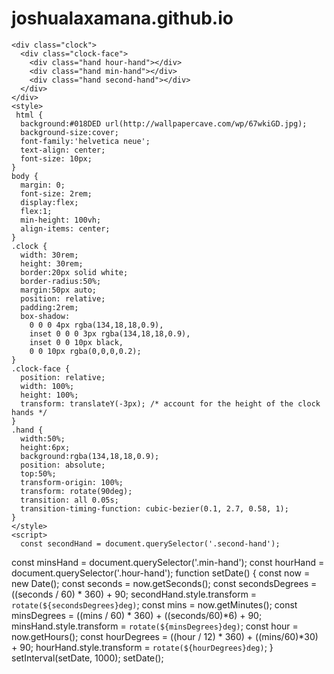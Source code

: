 # joshualaxamana.github.io
<html lang="en">
<head>
  <meta charset="UTF-8">
  <title>JS + CSS Clock</title>
</head>
<body>


    <div class="clock">
      <div class="clock-face">
        <div class="hand hour-hand"></div>
        <div class="hand min-hand"></div>
        <div class="hand second-hand"></div>
      </div>
    </div>
    <style>
     html {
      background:#018DED url(http://wallpapercave.com/wp/67wkiGD.jpg);
      background-size:cover;
      font-family:'helvetica neue';
      text-align: center;
      font-size: 10px;
    }
    body {
      margin: 0;
      font-size: 2rem;
      display:flex;
      flex:1;
      min-height: 100vh;
      align-items: center;
    }
    .clock {
      width: 30rem;
      height: 30rem;
      border:20px solid white;
      border-radius:50%;
      margin:50px auto;
      position: relative;
      padding:2rem;
      box-shadow:
        0 0 0 4px rgba(134,18,18,0.9),
        inset 0 0 0 3px rgba(134,18,18,0.9),
        inset 0 0 10px black,
        0 0 10px rgba(0,0,0,0.2);
    }
    .clock-face {
      position: relative;
      width: 100%;
      height: 100%;
      transform: translateY(-3px); /* account for the height of the clock hands */
    }
    .hand {
      width:50%;
      height:6px;
      background:rgba(134,18,18,0.9);
      position: absolute;
      top:50%;
      transform-origin: 100%;
      transform: rotate(90deg);
      transition: all 0.05s;
      transition-timing-function: cubic-bezier(0.1, 2.7, 0.58, 1);
    }
    </style>
    <script>
      const secondHand = document.querySelector('.second-hand');
  const minsHand = document.querySelector('.min-hand');
  const hourHand = document.querySelector('.hour-hand');
  function setDate() {
    const now = new Date();
    const seconds = now.getSeconds();
    const secondsDegrees = ((seconds / 60) * 360) + 90;
    secondHand.style.transform = `rotate(${secondsDegrees}deg)`;
    const mins = now.getMinutes();
    const minsDegrees = ((mins / 60) * 360) + ((seconds/60)*6) + 90;
    minsHand.style.transform = `rotate(${minsDegrees}deg)`;
    const hour = now.getHours();
    const hourDegrees = ((hour / 12) * 360) + ((mins/60)*30) + 90;
    hourHand.style.transform = `rotate(${hourDegrees}deg)`;
  }
  setInterval(setDate, 1000);
  setDate();
    </script>
</body>
</html>
